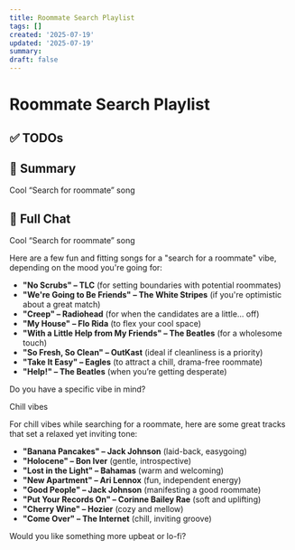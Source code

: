 ```yaml
---
title: Roommate Search Playlist
tags: []
created: '2025-07-19'
updated: '2025-07-19'
summary:
draft: false
---
```


# Roommate Search Playlist

## ✅ TODOs


## 📌 Summary
Cool “Search for roommate” song

## 🧠 Full Chat


Cool “Search for roommate” song



Here are a few fun and fitting songs for a "search for a roommate" vibe, depending on the mood you're going for:  

- **"No Scrubs" – TLC** (for setting boundaries with potential roommates)  
- **"We're Going to Be Friends" – The White Stripes** (if you're optimistic about a great match)  
- **"Creep" – Radiohead** (for when the candidates are a little... off)  
- **"My House" – Flo Rida** (to flex your cool space)  
- **"With a Little Help from My Friends" – The Beatles** (for a wholesome touch)  
- **"So Fresh, So Clean" – OutKast** (ideal if cleanliness is a priority)  
- **"Take It Easy" – Eagles** (to attract a chill, drama-free roommate)  
- **"Help!" – The Beatles** (when you’re getting desperate)  

Do you have a specific vibe in mind?

Chill vibes

For chill vibes while searching for a roommate, here are some great tracks that set a relaxed yet inviting tone:  

- **"Banana Pancakes" – Jack Johnson** (laid-back, easygoing)  
- **"Holocene" – Bon Iver** (gentle, introspective)  
- **"Lost in the Light" – Bahamas** (warm and welcoming)  
- **"New Apartment" – Ari Lennox** (fun, independent energy)  
- **"Good People" – Jack Johnson** (manifesting a good roommate)  
- **"Put Your Records On" – Corinne Bailey Rae** (soft and uplifting)  
- **"Cherry Wine" – Hozier** (cozy and mellow)  
- **"Come Over" – The Internet** (chill, inviting groove)  

Would you like something more upbeat or lo-fi?